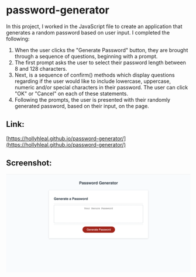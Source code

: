 # password-generator

In this project, I worked in the JavaScript file to create an application that generates a random password based on user input. I completed the following:

1. When the user clicks the "Generate Password" button, they are brought through a sequence of questions, beginning with a prompt.
2. The first prompt asks the user to select their password length between 8 and 128 characters.
3. Next, is a sequence of confirm() methods which display questions regarding if the user would like to include lowercase, uppercase, numeric and/or special characters in their password. The user can click "OK" or "Cancel" on each of these statements.
4. Following the prompts, the user is presented with their randomly generated password, based on their input, on the page.

## Link:

[https://hollyhleal.github.io/password-generator/](https://hollyhleal.github.io/password-generator/)

## Screenshot:

<img src="./images/passwordgenscreenshot.png" alt="password generator screenshot">

